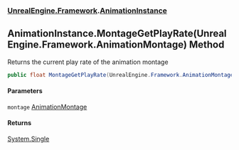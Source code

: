 ### [UnrealEngine.Framework](./UnrealEngine-Framework.md 'UnrealEngine.Framework').[AnimationInstance](./UnrealEngine-Framework-AnimationInstance.md 'UnrealEngine.Framework.AnimationInstance')
## AnimationInstance.MontageGetPlayRate(UnrealEngine.Framework.AnimationMontage) Method
Returns the current play rate of the animation montage  
```csharp
public float MontageGetPlayRate(UnrealEngine.Framework.AnimationMontage montage);
```
#### Parameters
<a name='UnrealEngine-Framework-AnimationInstance-MontageGetPlayRate(UnrealEngine-Framework-AnimationMontage)-montage'></a>
`montage` [AnimationMontage](./UnrealEngine-Framework-AnimationMontage.md 'UnrealEngine.Framework.AnimationMontage')  
  
#### Returns
[System.Single](https://docs.microsoft.com/en-us/dotnet/api/System.Single 'System.Single')  
